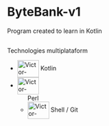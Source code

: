 # ByteBank-v1
Program created to learn in Kotlin

##

Technologies multiplataform
<div>
   <ul>
   <li><img align="center" alt="Victor-redis" height="40" width="50" src="https://cdn.jsdelivr.net/gh/devicons/devicon/icons/kotlin/kotlin-original.svg" />  Kotlin</li>
	<li><img align="center" alt="Victor-redis" height="40" width="50" src="https://cdn.jsdelivr.net/gh/devicons/devicon/icons/perl/perl-original.svg" /> <ul> Perl</li>
	<li><img align="center" alt="Victor-redis" height="40" width="50" src="https://cdn.jsdelivr.net/gh/devicons/devicon/icons/git/git-original.svg" /> Shell / Git</li>
</ul>

</div>
